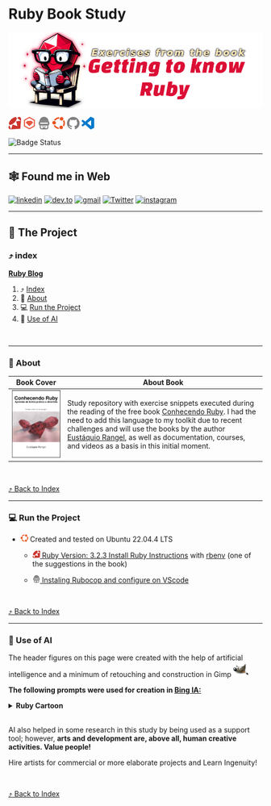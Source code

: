 <a id="ruby-book"></a>
# Ruby Book Study

<!-- 
    Logo image generated by Bing IA: https://www.bing.com/images/create/
    Prompt: Image of a red Ruby similar to the symbol of the Ruby programming language, wearing glasses, sitting on a simple chair, attentively reading a white-covered book. Drawing in comic book style, flat colors, white background for easy removal.
-->
[<img src="./docs/assets/images/layout/header_title.png" alt="Image of a red Ruby similar to the symbol of the Ruby programming language, wearing glasses, sitting on a simple chair, attentively reading a white-covered book. Drawing in comic book style, flat colors, white background for easy removal." />](#ruby-book)

<!-- 
    icons by:
    https://devicon.dev/
    https://simpleicons.org/
-->
[<img src="./docs/assets/images/icons/ruby.svg" width="25px" height="25px" alt="ruby logo" title="Ruby">](https://www.ruby-lang.org/en/) [<img src="./docs/assets/images/icons/rubygems.svg" width="25px" height="25px" alt="rubygems logo" title="Ruby Gems">](https://rubygems.org/) [<img src="./docs/assets/images/icons/rubocop.svg" width="25px" height="25px" alt="rubocop logo" title="RuboCop">](https://rubocop.org/) [<img src="./docs/assets/images/icons/ubuntu.svg" width="25px" height="25px Logo" title="Ubunto" alt="Ubunto" />](https://ubuntu.com/) [<img src="./docs/assets/images/icons/github.svg" width="25px" height="25px" alt="GitHub Logo" title="GitHub">](https://github.com/jtonynet) [<img src="./docs/assets/images/icons/visualstudiocode.svg" width="25px" height="25px" alt="VsCode Logo" title="VsCode">](https://code.visualstudio.com/) 

<!--
[<img src="./docs/assets/images/icons/nodedotjs.svg" width="25px" height="25px" alt="nodedotjs logo" title="NodeJS">](https://nodejs.org/en) [<img src="./docs/assets/images/icons/webpack.svg" width="25px" height="25px" alt="webpack logo" title="WebPack">](https://webpack.js.org/)

[<img src="./docs/assets/images/icons/cucumber.svg" width="25px" height="25px" alt="cucumber logo" title="Cucumber">](https://cucumber.io/)

[<img src="./docs/assets/images/icons/bootstrap.svg" width="25px" height="25px" alt="bootstrap logo" title="Bootstrap">](https://getbootstrap.com/)

[<img src="./docs/assets/images/icons/rubymine.svg" width="25px" height="25px" alt="rubymine ide logo" title="RubyMine IDE">](https://www.jetbrains.com/ruby/download/#section=linux) [<img src="./docs/assets/images/icons/docker.svg" width="25px" height="25px" alt="docker logo" title="Docker">](https://www.docker.com/) [<img src="./docs/assets/images/icons/githubactions.svg" width="25px" height="25px" alt="githubactions logo" title="Github Actions">](https://docs.github.com/pt/actions)
-->

![Badge Status](https://img.shields.io/badge/STATUS-IN_DEVELOPMENT-green) <!--![Badge GitHubActions]()-->

---

## 🕸️ Found me in Web

[![linkedin](https://img.shields.io/badge/Linkedin-0A66C2?style=for-the-badge&logo=linkedin&logoColor=white)](https://www.linkedin.com/in/jos%C3%A9-r-99896a39/) [![dev.to](https://img.shields.io/badge/dev.to-0A0A0A?style=for-the-badge&logo=devdotto&logoColor=white)](https://dev.to/learningenuity) [![gmail](https://img.shields.io/badge/Gmail-D14836?style=for-the-badge&logo=gmail&logoColor=white)](mailto:learningenuity@gmail.com) [![Twitter](https://img.shields.io/badge/Twitter-1DA1F2?style=for-the-badge&logo=twitter&logoColor=white)](https://twitter.com/learningenuity) [![instagram](https://img.shields.io/badge/Instagram-E4405F?style=for-the-badge&logo=instagram&logoColor=white)](https://www.instagram.com/learningenuity) 

---

## 📁 The Project

<a id="index"></a>
### ⤴️ index

__[Ruby Blog](#ruby-book)__<br/>
  1. ⤴️ [Index](#index)
  2. 📗 [About](#about)
  3. 💻 [Run the Project](#run)
  4. 🤖 [Use of AI](#ia)
 
<br/>

---

<a id="about"></a>
### 📗 About

| Book Cover | About Book |
|-------|-------|
|[![Book Cover](./docs/assets/images/screenshots/book_cover.png)](https://leanpub.com/conhecendo-ruby)| Study repository with exercise snippets executed during the reading of the free book [Conhecendo Ruby](https://leanpub.com/conhecendo-ruby). I had the need to add this language to my toolkit due to recent challenges and will use the books by the author [Eustáquio Rangel](https://eustaquiorangel.com/livros), as well as documentation, courses, and videos as a basis in this initial moment.|

<br/>

[⤴️ Back to Index](#index)

---

<a id="run"></a>
### 💻 Run the Project

- <img src="./docs/assets/images/icons/ubuntu.svg" width="15px" height="15px" alt="ubuntu logo" title="Ubuntu"> Created and tested on Ubuntu 22.04.4 LTS

  - [<img src="./docs/assets/images/icons/ruby.svg" width="15px" height="15px" alt="ruby logo" title="Ruby"> Ruby Version: 3.2.3 Install Ruby Instructions](https://www.ruby-lang.org/en/documentation/installation/#apt) with [rbenv](https://github.com/rbenv/rbenv) (one of the suggestions in the book)

  - [<img src="./docs/assets/images/icons/rubocop.svg" width="15px" height="15px" alt="rubocop logo" title="RuboCop"> Instaling Rubocop and configure on VScode](https://stackoverflow.com/questions/53367947/rubocop-on-vscode-not-working-error-rubocop-is-not-executable)


<br/>

[⤴️ Back to Index](#index)

---

<a id="ia"></a>
### 🤖 Use of AI

The header figures on this page were created with the help of artificial intelligence and a minimum of retouching and construction in Gimp [<img src="./docs/assets/images/icons/gimp.svg" width="30" height="30 " title="Gimp" alt="Gimp Logo" />](https://www.gimp.org/)

__The following prompts were used for creation in [Bing IA:](https://www.bing.com/images/create/)__


<details>
  <summary><b>Ruby Cartoon</b></summary>
"Image of a red Ruby similar to the symbol of the Ruby programming language, wearing glasses, sitting on a simple chair, attentively reading a white-covered book. Drawing in comic book style, flat colors, white background for easy removal."<b>(sic)</b>
</details>


<br/>

AI also helped in some research in this study by being used as a support tool; however, __arts and development are, above all, human creative activities. Value people!__

Hire artists for commercial or more elaborate projects and Learn Ingenuity!

<br/>

[⤴️ Back to Index](#index)